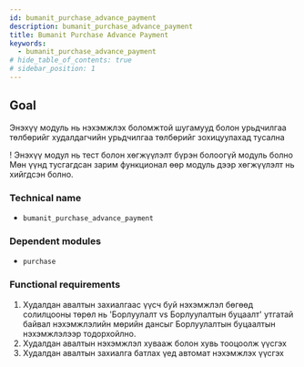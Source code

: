```yaml
---
id: bumanit_purchase_advance_payment
description: bumanit_purchase_advance_payment
title: Bumanit Purchase Advance Payment
keywords:
  - bumanit_purchase_advance_payment
# hide_table_of_contents: true
# sidebar_position: 1
---
```


## Goal

Энэхүү модуль нь нэхэмжлэх боломжтой шугамууд болон урьдчилгаа төлбөрийг худалдагчийн урьдчилгаа төлбөрийг зохицуулахад тусална

! Энэхүү модул нь тест болон хөгжүүлэлт бүрэн болоогүй модуль болно
Мөн үүнд тусгагдсан зарим функционал өөр модуль дээр хөгжүүлэлт нь хийгдсэн болно.

### Technical name

- `bumanit_purchase_advance_payment`

### Dependent modules

- `purchase`

### Functional requirements

1. Худалдан авалтын захиалгаас үүсч буй нэхэмжлэл бөгөөд солилцооны төрөл нь
        'Борлуулалт vs Борлуулалтын буцаалт' утгатай байвал
        нэхэмжлэлийн мөрийн дансыг Борлуулалтын буцаалтын нэхэмжлэлээр тодорхойлно.
2. Худалдан авалтын нэхэмжлэл хувааж болон хувь тооцоолж үүсгэх
3. Худалдан авалтын захиалга батлах үед автомат нэхэмжлэх үүсгэх
